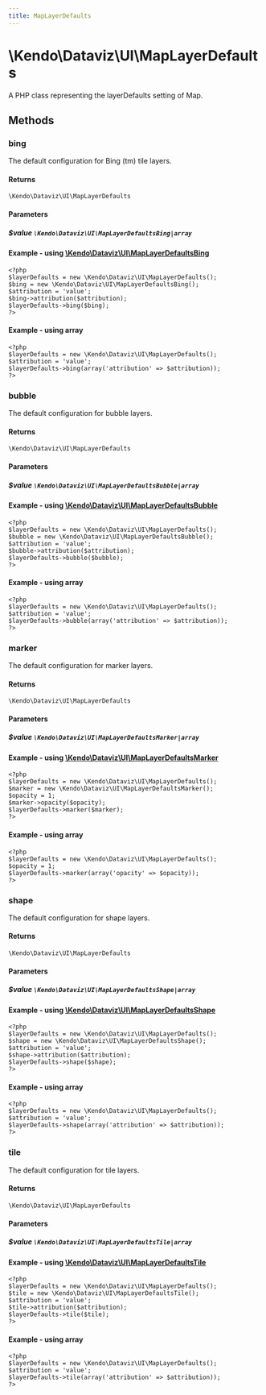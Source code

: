 ```yaml
---
title: MapLayerDefaults
---
```


# \Kendo\Dataviz\UI\MapLayerDefaults

A PHP class representing the layerDefaults setting of Map.


## Methods

### bing

The default configuration for Bing (tm) tile layers.

#### Returns
`\Kendo\Dataviz\UI\MapLayerDefaults`

#### Parameters

##### $value `\Kendo\Dataviz\UI\MapLayerDefaultsBing|array`


#### Example - using [\Kendo\Dataviz\UI\MapLayerDefaultsBing](/api/wrappers/php/Kendo/Dataviz/UI/MapLayerDefaultsBing)
    <?php
    $layerDefaults = new \Kendo\Dataviz\UI\MapLayerDefaults();
    $bing = new \Kendo\Dataviz\UI\MapLayerDefaultsBing();
    $attribution = 'value';
    $bing->attribution($attribution);
    $layerDefaults->bing($bing);
    ?>

#### Example - using array

    <?php
    $layerDefaults = new \Kendo\Dataviz\UI\MapLayerDefaults();
    $attribution = 'value';
    $layerDefaults->bing(array('attribution' => $attribution));
    ?>

### bubble

The default configuration for bubble layers.

#### Returns
`\Kendo\Dataviz\UI\MapLayerDefaults`

#### Parameters

##### $value `\Kendo\Dataviz\UI\MapLayerDefaultsBubble|array`


#### Example - using [\Kendo\Dataviz\UI\MapLayerDefaultsBubble](/api/wrappers/php/Kendo/Dataviz/UI/MapLayerDefaultsBubble)
    <?php
    $layerDefaults = new \Kendo\Dataviz\UI\MapLayerDefaults();
    $bubble = new \Kendo\Dataviz\UI\MapLayerDefaultsBubble();
    $attribution = 'value';
    $bubble->attribution($attribution);
    $layerDefaults->bubble($bubble);
    ?>

#### Example - using array

    <?php
    $layerDefaults = new \Kendo\Dataviz\UI\MapLayerDefaults();
    $attribution = 'value';
    $layerDefaults->bubble(array('attribution' => $attribution));
    ?>

### marker

The default configuration for marker layers.

#### Returns
`\Kendo\Dataviz\UI\MapLayerDefaults`

#### Parameters

##### $value `\Kendo\Dataviz\UI\MapLayerDefaultsMarker|array`


#### Example - using [\Kendo\Dataviz\UI\MapLayerDefaultsMarker](/api/wrappers/php/Kendo/Dataviz/UI/MapLayerDefaultsMarker)
    <?php
    $layerDefaults = new \Kendo\Dataviz\UI\MapLayerDefaults();
    $marker = new \Kendo\Dataviz\UI\MapLayerDefaultsMarker();
    $opacity = 1;
    $marker->opacity($opacity);
    $layerDefaults->marker($marker);
    ?>

#### Example - using array

    <?php
    $layerDefaults = new \Kendo\Dataviz\UI\MapLayerDefaults();
    $opacity = 1;
    $layerDefaults->marker(array('opacity' => $opacity));
    ?>

### shape

The default configuration for shape layers.

#### Returns
`\Kendo\Dataviz\UI\MapLayerDefaults`

#### Parameters

##### $value `\Kendo\Dataviz\UI\MapLayerDefaultsShape|array`


#### Example - using [\Kendo\Dataviz\UI\MapLayerDefaultsShape](/api/wrappers/php/Kendo/Dataviz/UI/MapLayerDefaultsShape)
    <?php
    $layerDefaults = new \Kendo\Dataviz\UI\MapLayerDefaults();
    $shape = new \Kendo\Dataviz\UI\MapLayerDefaultsShape();
    $attribution = 'value';
    $shape->attribution($attribution);
    $layerDefaults->shape($shape);
    ?>

#### Example - using array

    <?php
    $layerDefaults = new \Kendo\Dataviz\UI\MapLayerDefaults();
    $attribution = 'value';
    $layerDefaults->shape(array('attribution' => $attribution));
    ?>

### tile

The default configuration for tile layers.

#### Returns
`\Kendo\Dataviz\UI\MapLayerDefaults`

#### Parameters

##### $value `\Kendo\Dataviz\UI\MapLayerDefaultsTile|array`


#### Example - using [\Kendo\Dataviz\UI\MapLayerDefaultsTile](/api/wrappers/php/Kendo/Dataviz/UI/MapLayerDefaultsTile)
    <?php
    $layerDefaults = new \Kendo\Dataviz\UI\MapLayerDefaults();
    $tile = new \Kendo\Dataviz\UI\MapLayerDefaultsTile();
    $attribution = 'value';
    $tile->attribution($attribution);
    $layerDefaults->tile($tile);
    ?>

#### Example - using array

    <?php
    $layerDefaults = new \Kendo\Dataviz\UI\MapLayerDefaults();
    $attribution = 'value';
    $layerDefaults->tile(array('attribution' => $attribution));
    ?>

